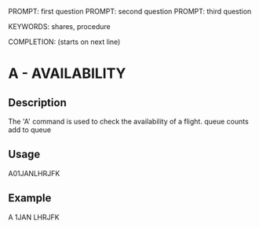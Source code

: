 PROMPT: first question
PROMPT: second question
PROMPT: third question

KEYWORDS: shares, procedure

COMPLETION: (starts on next line)
# A - AVAILABILITY

## Description
The 'A' command is used to check the availability of a flight.
queue counts
add to queue

## Usage
A01JANLHRJFK

## Example
A 1JAN LHRJFK



